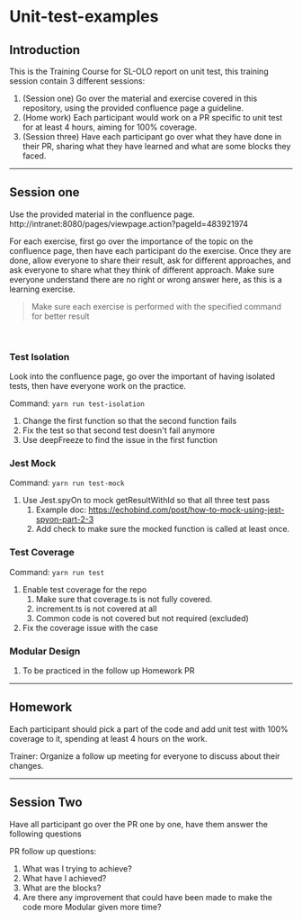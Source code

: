 # Unit-test-examples

## Introduction

This is the Training Course for SL-OLO report on unit test, this training session contain 3 different sessions:

1. (Session one) Go over the material and exercise covered in this repository, using the provided confluence page a guideline.
2. (Home work) Each participant would work on a PR specific to unit test for at least 4 hours, aiming for 100% coverage.
3. (Session three) Have each participant go over what they have done in their PR, sharing what they have learned and what are some blocks they faced.

---

## Session one

Use the provided material in the confluence page. http://intranet:8080/pages/viewpage.action?pageId=483921974

For each exercise, first go over the importance of the topic on the confluence page, then have each participant do the exercise. Once they are done, allow everyone to share their result, ask for different approaches, and ask everyone to share what they think of different approach. Make sure everyone understand there are no right or wrong answer here, as this is a learning exercise.

> Make sure each exercise is performed with the specified command for better result

&nbsp;

### Test Isolation

Look into the confluence page, go over the important of having isolated tests, then have everyone work on the practice.

Command: `yarn run test-isolation`

1. Change the first function so that the second function fails
2. Fix the test so that second test doesn't fail anymore
3. Use deepFreeze to find the issue in the first function

### Jest Mock

Command: `yarn run test-mock`

1. Use Jest.spyOn to mock getResultWithId so that all three test pass
   1. Example doc: https://echobind.com/post/how-to-mock-using-jest-spyon-part-2-3
   2. Add check to make sure the mocked function is called at least once.

### Test Coverage

Command: `yarn run test`

1. Enable test coverage for the repo
   1. Make sure that coverage.ts is not fully covered.
   2. increment.ts is not covered at all
   3. Common code is not covered but not required (excluded)
2. Fix the coverage issue with the case

### Modular Design

1. To be practiced in the follow up Homework PR

---

## Homework

Each participant should pick a part of the code and add unit test with 100% coverage to it, spending at least 4 hours on the work.

Trainer: Organize a follow up meeting for everyone to discuss about their changes.

---

## Session Two

Have all participant go over the PR one by one, have them answer the following questions

PR follow up questions:

1. What was I trying to achieve?
2. What have I achieved?
3. What are the blocks?
4. Are there any improvement that could have been made to make the code more Modular given more time?

